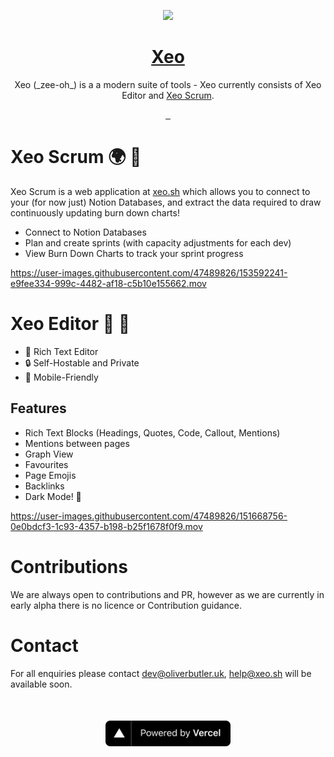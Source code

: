 <p align="center">
  <a href="https://xeo.sh">
    <img src="https://avatars.githubusercontent.com/u/84088102?s=200&v=4" height="160">
    <h1 align="center">Xeo</h1>
  </a>
  <p align="center">Xeo (_zee-oh_) is a a modern suite of tools - Xeo currently consists of Xeo Editor and <a href="https://xeo.sh">Xeo Scrum</a>.</p>
</p>

<p align="center">
   <a href="">
    <img alt="" src="https://img.shields.io/github/issues/xeo-labs/xeo?style=for-the-badge&labelColor=000000">
  </a>
   <a href="">
    <img alt="" src="https://img.shields.io/github/stars/xeo-labs/xeo?style=for-the-badge&labelColor=000000">
  </a>
  <a href="">
    <img alt="" src="https://img.shields.io/github/forks/xeo-labs/xeo?style=for-the-badge&labelColor=000000">
  </a>
</p>

# Xeo Scrum 🌍 🏃

Xeo Scrum is a web application at [xeo.sh](https://xeo.sh) which allows you to connect to your (for now just) Notion Databases, and extract the data required to draw continuously updating burn down charts!

- Connect to Notion Databases
- Plan and create sprints (with capacity adjustments for each dev)
- View Burn Down Charts to track your sprint progress

https://user-images.githubusercontent.com/47489826/153592241-e9fee334-999c-4482-af18-c5b10e155662.mov

# Xeo Editor 🔐 📝

- 📝 Rich Text Editor
- 🔒 Self-Hostable and Private
- 📱 Mobile-Friendly

## Features

- Rich Text Blocks (Headings, Quotes, Code, Callout, Mentions)
- Mentions between pages
- Graph View
- Favourites
- Page Emojis
- Backlinks
- Dark Mode! 🦉

https://user-images.githubusercontent.com/47489826/151668756-0e0bdcf3-1c93-4357-b198-b25f1678f0f9.mov

# Contributions

We are always open to contributions and PR, however as we are currently in early alpha there is no licence or Contribution guidance.

# Contact

For all enquiries please contact dev@oliverbutler.uk, help@xeo.sh will be available soon.

<a href="https://vercel.com?utm_source=xeo&utm_campaign=oss" style="display:block;text-align:center;margin-top:50px">
    <img width="200px" height="auto" src="./assets/powered-by-vercel.svg" alt="vercel logo" />
</a>
